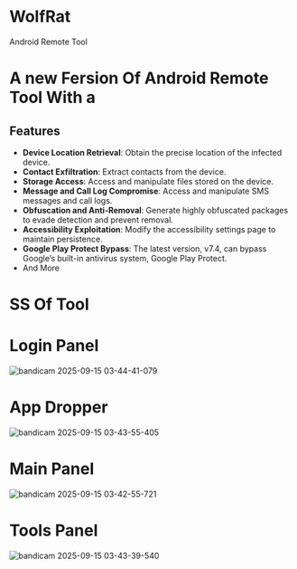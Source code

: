 # WolfRat
Android Remote Tool

# A new Fersion Of Android Remote Tool With a

## Features

- **Device Location Retrieval**: Obtain the precise location of the infected device.
- **Contact Exfiltration**: Extract contacts from the device.
- **Storage Access**: Access and manipulate files stored on the device.
- **Message and Call Log Compromise**: Access and manipulate SMS messages and call logs.
- **Obfuscation and Anti-Removal**: Generate highly obfuscated packages to evade detection and prevent removal.
- **Accessibility Exploitation**: Modify the accessibility settings page to maintain persistence.
- **Google Play Protect Bypass**: The latest version, v7.4, can bypass Google’s built-in antivirus system, Google Play Protect.
- And More

  
# SS Of Tool

# Login Panel

![bandicam 2025-09-15 03-44-41-079](https://github.com/user-attachments/assets/19146462-7ec3-4232-8047-46b39492be9e)

# App Dropper

![bandicam 2025-09-15 03-43-55-405](https://github.com/user-attachments/assets/79076b99-1e3d-4236-bb09-74fe72378bb9)

# Main Panel

![bandicam 2025-09-15 03-42-55-721](https://github.com/user-attachments/assets/b3ec3181-7e6a-490e-be1c-07c03469b2bc)

# Tools Panel

![bandicam 2025-09-15 03-43-39-540](https://github.com/user-attachments/assets/105d0d92-ca3b-4fcd-9634-55660fc98eac)
